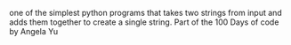 one of the simplest python programs that takes two strings from input and adds them together to create a single string. Part of the 100 Days of code by Angela Yu
